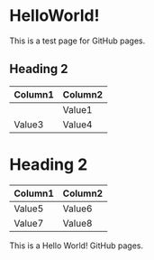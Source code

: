 # HelloWorld!

This is a test page for GitHub pages.
## Heading 2
|Column1|Column2|
|-----|-----|
||Value1|Value2|
|Value3|Value4|
# Heading 2
|Column1|Column2|
|-----|-----|
|Value5|Value6|
|Value7|Value8|



This is a Hello World! GitHub pages.
